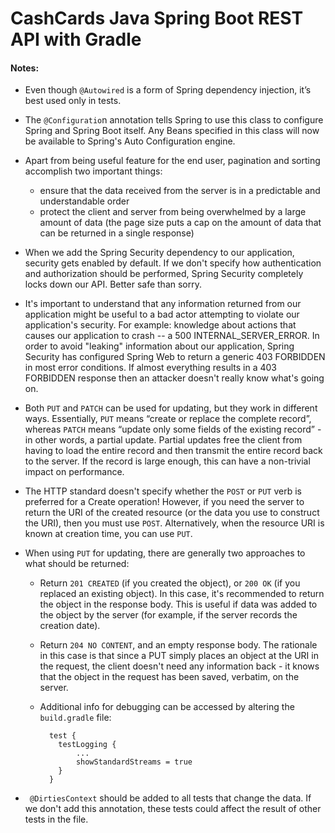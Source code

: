 # CashCards Java Spring Boot REST API with Gradle

#### Notes:

- Even though `@Autowired` is a form of Spring dependency injection, it’s best used only in tests.

- The `@Configuratio`n annotation tells Spring to use this class to configure Spring and Spring Boot itself. Any Beans specified in this class will now be available to Spring's Auto Configuration engine.

- Apart from being useful feature for the end user, pagination and sorting accomplish two important things:

  - ensure that the data received from the server is in a predictable and understandable order
  - protect the client and server from being overwhelmed by a large amount of data (the page size puts a cap on the amount of data that can be returned in a single response)

- When we add the Spring Security dependency to our application, security gets enabled by default. If we don't specify how authentication and authorization should be performed, Spring Security completely locks down our API. Better safe than sorry.

- It's important to understand that any information returned from our application might be useful to a bad actor attempting to violate our application's security. For example: knowledge about actions that causes our application to crash -- a 500 INTERNAL_SERVER_ERROR. In order to avoid "leaking" information about our application, Spring Security has configured Spring Web to return a generic 403 FORBIDDEN in most error conditions. If almost everything results in a 403 FORBIDDEN response then an attacker doesn't really know what's going on.

- Both `PUT` and `PATCH` can be used for updating, but they work in different ways. Essentially, `PUT` means “create or replace the complete record”, whereas `PATCH` means “update only some fields of the existing record” - in other words, a partial update. Partial updates free the client from having to load the entire record and then transmit the entire record back to the server. If the record is large enough, this can have a non-trivial impact on performance.

- The HTTP standard doesn't specify whether the `POST` or `PUT` verb is preferred for a Create operation! However, if you need the server to return the URI of the created resource (or the data you use to construct the URI), then you must use `POST`. Alternatively, when the resource URI is known at creation time, you can use `PUT`.

- When using `PUT` for updating, there are generally two approaches to what should be returned:

  - Return `201 CREATED` (if you created the object), or `200 OK` (if you replaced an existing object). In this case, it's recommended to return the object in the response body. This is useful if data was added to the object by the server (for example, if the server records the creation date).

  - Return `204 NO CONTENT`, and an empty response body. The rationale in this case is that since a PUT simply places an object at the URI in the request, the client doesn't need any information back - it knows that the object in the request has been saved, verbatim, on the server.

  - Additional info for debugging can be accessed by altering the `build.gradle` file:
    ```
      test {
        testLogging {
            ...
            showStandardStreams = true
        }
      }
    ```

- `	@DirtiesContext` should be added to all tests that change the data. If we don't add this annotation, these tests could affect the result of other tests in the file.
